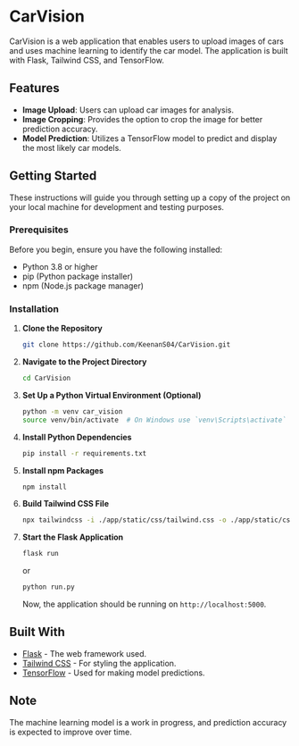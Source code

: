 # CarVision

CarVision is a web application that enables users to upload images of cars and uses machine learning to identify the car model. The application is built with Flask, Tailwind CSS, and TensorFlow.

## Features

- **Image Upload**: Users can upload car images for analysis.
- **Image Cropping**: Provides the option to crop the image for better prediction accuracy.
- **Model Prediction**: Utilizes a TensorFlow model to predict and display the most likely car models.

## Getting Started

These instructions will guide you through setting up a copy of the project on your local machine for development and testing purposes.

### Prerequisites

Before you begin, ensure you have the following installed:
- Python 3.8 or higher
- pip (Python package installer)
- npm (Node.js package manager)

### Installation

1. **Clone the Repository**
    ```bash
    git clone https://github.com/KeenanS04/CarVision.git
    ```

2. **Navigate to the Project Directory**
    ```bash
    cd CarVision
    ```

3. **Set Up a Python Virtual Environment (Optional)**
    ```bash
    python -m venv car_vision
    source venv/bin/activate  # On Windows use `venv\Scripts\activate`
    ```

4. **Install Python Dependencies**
    ```bash
    pip install -r requirements.txt
    ```

5. **Install npm Packages**
    ```bash
    npm install
    ```

6. **Build Tailwind CSS File**
    ```bash
    npx tailwindcss -i ./app/static/css/tailwind.css -o ./app/static/css/style.css --minify
    ```

7. **Start the Flask Application**
    ```bash
    flask run
    ```
    or
    ```bash
    python run.py
    ```

    Now, the application should be running on `http://localhost:5000`.

## Built With

- [Flask](https://flask.palletsprojects.com/) - The web framework used.
- [Tailwind CSS](https://tailwindcss.com/) - For styling the application.
- [TensorFlow](https://www.tensorflow.org/) - Used for making model predictions.

## Note

The machine learning model is a work in progress, and prediction accuracy is expected to improve over time.
